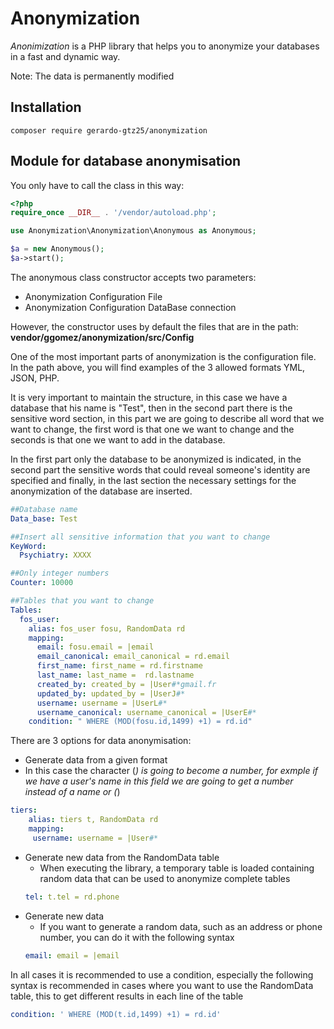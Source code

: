 # Anonymization
*Anonimization* is a PHP library that helps you to anonymize your databases in a fast and dynamic way.

Note: The data is permanently modified
## Installation
```
composer require gerardo-gtz25/anonymization
```
## Module for database anonymisation

You only have to call the class in this way:

```php
<?php
require_once __DIR__ . '/vendor/autoload.php';

use Anonymization\Anonymization\Anonymous as Anonymous;

$a = new Anonymous();
$a->start();
```

The anonymous class constructor accepts two parameters:

* Anonymization Configuration File
* Anonymization Configuration DataBase connection

 However, the constructor uses by default the files that are in the path:
 __vendor/ggomez/anonymization/src/Config__

One of the most important parts of anonymization is the configuration file. In the path above, you will find examples of the 3 allowed formats YML, JSON, PHP.

It is very important to maintain the structure, in this case we have a database that his name is "Test", then in the second part there is the sensitive word section, in this part we are going to describe all word that we want to change, the first word is that one we want to change and the seconds is that one we want to add in the database.

In the first part only the database to be anonymized is indicated, in the second part the sensitive words that could reveal someone's identity are specified and finally, in the last section the necessary settings for the anonymization of the database are inserted.

 ```yml
 ##Database name
 Data_base: Test
 
 ##Insert all sensitive information that you want to change
 KeyWord:
   Psychiatry: XXXX

 ##Only integer numbers
 Counter: 10000

 ##Tables that you want to change
 Tables:
   fos_user:
     alias: fos_user fosu, RandomData rd
     mapping:
       email: fosu.email = |email
       email_canonical: email_canonical = rd.email
       first_name: first_name = rd.firstname
       last_name: last_name =  rd.lastname
       created_by: created_by = |User#*gmail.fr
       updated_by: updated_by = |UserJ#*
       username: username = |UserL#*
       username_canonical: username_canonical = |UserE#*
     condition: " WHERE (MOD(fosu.id,1499) +1) = rd.id"
 ```
 There are 3 options for data anonymisation:

 *	Generate data from a given format
   * In this case the character (*) is going to become a number, for exmple if we have a user's name in this field we are going to get a number instead of a name or (*)
   
```yml
tiers:
    alias: tiers t, RandomData rd
    mapping:
     username: username = |User#*
```    
* Generate new data from the RandomData table
  * When executing the library, a temporary table is loaded containing random data that can be used to anonymize complete tables
   ```yml
   tel: t.tel = rd.phone
   ```
* Generate new data
  * If you want to generate a random data, such as an address or phone number, you can do it with the following syntax
  ```yml
  email: email = |email
  ```

In all cases it is recommended to use a condition, especially the following syntax is recommended in cases where you want to use the RandomData table, this to get different results in each line of the table
```yml
condition: ' WHERE (MOD(t.id,1499) +1) = rd.id'
```

